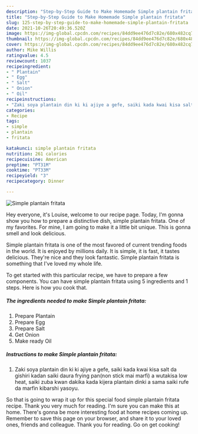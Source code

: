 ```yaml
---
description: "Step-by-Step Guide to Make Homemade Simple plantain fritata"
title: "Step-by-Step Guide to Make Homemade Simple plantain fritata"
slug: 125-step-by-step-guide-to-make-homemade-simple-plantain-fritata
date: 2021-10-26T20:49:36.520Z
image: https://img-global.cpcdn.com/recipes/84dd9ee476d7c82e/680x482cq70/simple-plantain-fritata-recipe-main-photo.jpg
thumbnail: https://img-global.cpcdn.com/recipes/84dd9ee476d7c82e/680x482cq70/simple-plantain-fritata-recipe-main-photo.jpg
cover: https://img-global.cpcdn.com/recipes/84dd9ee476d7c82e/680x482cq70/simple-plantain-fritata-recipe-main-photo.jpg
author: Mike Willis
ratingvalue: 4.5
reviewcount: 1037
recipeingredient:
- " Plantain"
- " Egg"
- " Salt"
- " Onion"
- " Oil"
recipeinstructions:
- "Zaki soya plantain din ki ki ajiye a gefe, saiki kada kwai kisa salt da gishiri kadan saiki daura frying pan(non stick mai marfi) a wutakisa low heat, saiki zuba kwan dakika kada kijera plantain dinki a sama saiki rufe da marfin kibarshi yasoyu."
categories:
- Recipe
tags:
- simple
- plantain
- fritata

katakunci: simple plantain fritata 
nutrition: 261 calories
recipecuisine: American
preptime: "PT31M"
cooktime: "PT33M"
recipeyield: "3"
recipecategory: Dinner

---
```



![Simple plantain fritata](https://img-global.cpcdn.com/recipes/84dd9ee476d7c82e/680x482cq70/simple-plantain-fritata-recipe-main-photo.jpg)

Hey everyone, it's Louise, welcome to our recipe page. Today, I'm gonna show you how to prepare a distinctive dish, simple plantain fritata. One of my favorites. For mine, I am going to make it a little bit unique. This is gonna smell and look delicious.



Simple plantain fritata is one of the most favored of current trending foods in the world. It is enjoyed by millions daily. It is simple, it is fast, it tastes delicious. They're nice and they look fantastic. Simple plantain fritata is something that I've loved my whole life.


To get started with this particular recipe, we have to prepare a few components. You can have simple plantain fritata using 5 ingredients and 1 steps. Here is how you cook that.

<!--inarticleads1-->

##### The ingredients needed to make Simple plantain fritata:

1. Prepare  Plantain
1. Prepare  Egg
1. Prepare  Salt
1. Get  Onion
1. Make ready  Oil




<!--inarticleads2-->

##### Instructions to make Simple plantain fritata:

1. Zaki soya plantain din ki ki ajiye a gefe, saiki kada kwai kisa salt da gishiri kadan saiki daura frying pan(non stick mai marfi) a wutakisa low heat, saiki zuba kwan dakika kada kijera plantain dinki a sama saiki rufe da marfin kibarshi yasoyu.




So that is going to wrap it up for this special food simple plantain fritata recipe. Thank you very much for reading. I'm sure you can make this at home. There's gonna be more interesting food at home recipes coming up. Remember to save this page on your browser, and share it to your loved ones, friends and colleague. Thank you for reading. Go on get cooking!
